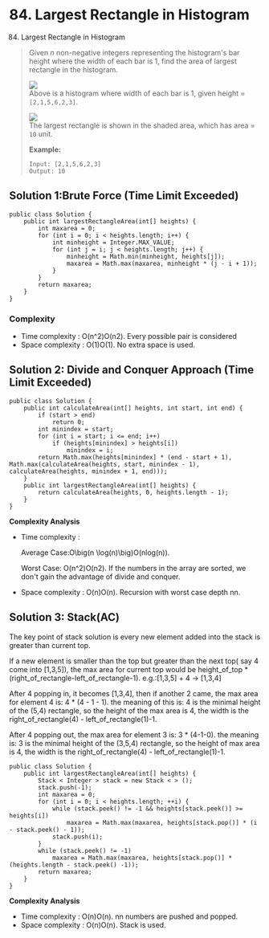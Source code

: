 # 84. Largest Rectangle in Histogram

84. Largest Rectangle in Histogram

> Given _n_ non-negative integers representing the histogram's bar height where the width of each bar is 1, find the area of largest rectangle in the histogram.
>
> ![](https://leetcode.com/static/images/problemset/histogram.png)  
> Above is a histogram where width of each bar is 1, given height = `[2,1,5,6,2,3]`.
>
> ![](https://leetcode.com/static/images/problemset/histogram_area.png)  
> The largest rectangle is shown in the shaded area, which has area = `10` unit.
>
> **Example:**
>
> ```text
> Input: [2,1,5,6,2,3]
> Output: 10
> ```

## Solution 1:**Brute Force \(Time Limit Exceeded\)**

```text
public class Solution {
    public int largestRectangleArea(int[] heights) {
        int maxarea = 0;
        for (int i = 0; i < heights.length; i++) {
            int minheight = Integer.MAX_VALUE;
            for (int j = i; j < heights.length; j++) {
                minheight = Math.min(minheight, heights[j]);
                maxarea = Math.max(maxarea, minheight * (j - i + 1));
            }
        }
        return maxarea;
    }
}
```

### Complexity

* Time complexity : O\(n^2\)O\(n​2​​\). Every possible pair is considered
* Space complexity : O\(1\)O\(1\). No extra space is used.

## Solution 2: **Divide and Conquer Approach \(Time Limit Exceeded\)**

```text
public class Solution {
    public int calculateArea(int[] heights, int start, int end) {
        if (start > end)
            return 0;
        int minindex = start;
        for (int i = start; i <= end; i++)
            if (heights[minindex] > heights[i])
                minindex = i;
        return Math.max(heights[minindex] * (end - start + 1), Math.max(calculateArea(heights, start, minindex - 1), calculateArea(heights, minindex + 1, end)));
    }
    public int largestRectangleArea(int[] heights) {
        return calculateArea(heights, 0, heights.length - 1);
    }
}
```

**Complexity Analysis**

* Time complexity :

  Average Case:O\big\(n \log\(n\)\big\)O\(nlog\(n\)\).

  Worst Case: O\(n^2\)O\(n​2​​\). If the numbers in the array are sorted, we don't gain the advantage of divide and conquer.

* Space complexity : O\(n\)O\(n\). Recursion with worst case depth nn.

## Solution 3: **Stack\(AC\)**

The key point of stack solution is every new element added into the stack is greater than current top. 

If a new element is smaller than the top but greater than the next top\( say 4 come into \[1,3,5\]\), the max area for current top would be height\_of\_top \* \(right\_of\_rectangle-left\_of\_rectangle-1\). e.g.:\[1,3,5\] + 4 -&gt; \[1,3,4\]

After 4 popping in, it becomes \[1,3,4\], then if another 2 came, the max area for element 4 is: 4 \* \(4 - 1 - 1\). the meaning of this is: 4 is the minimal height of the \(5,4\) rectangle, so the height of the max area is 4, the width is the right\_of\_rectangle\(4\) - left\_of\_rectangle\(1\)-1.

After 4 popping out, the max area for element 3 is: 3 \* \(4-1-0\). the meaning is: 3 is the minimal height of the \(3,5,4\) rectangle, so the height of max area is 4, the width is the right\_of\_rectangle\(4\) - left\_of\_rectangle\(1\)-1.



```text
public class Solution {
    public int largestRectangleArea(int[] heights) {
        Stack < Integer > stack = new Stack < > ();
        stack.push(-1);
        int maxarea = 0;
        for (int i = 0; i < heights.length; ++i) {
            while (stack.peek() != -1 && heights[stack.peek()] >= heights[i])
                maxarea = Math.max(maxarea, heights[stack.pop()] * (i - stack.peek() - 1));
            stack.push(i);
        }
        while (stack.peek() != -1)
            maxarea = Math.max(maxarea, heights[stack.pop()] * (heights.length - stack.peek() -1));
        return maxarea;
    }
}
```

**Complexity Analysis**

* Time complexity : O\(n\)O\(n\). nn numbers are pushed and popped.
* Space complexity : O\(n\)O\(n\). Stack is used.

